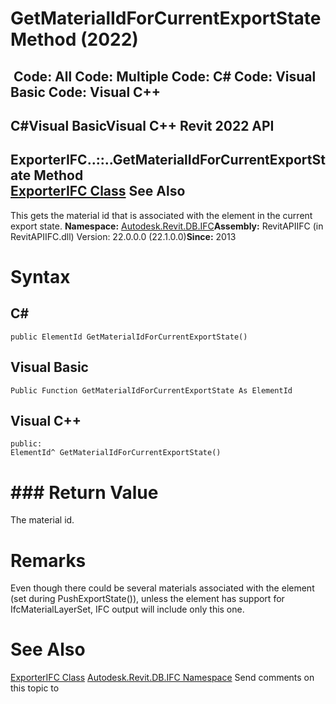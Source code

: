 # GetMaterialIdForCurrentExportState Method (2022)

﻿
 Code: All Code: Multiple Code: C# Code: Visual Basic Code: Visual C++   
---  
C#Visual BasicVisual C++
Revit 2022 API  
---  
ExporterIFC..::..GetMaterialIdForCurrentExportState Method   
[ExporterIFC Class](c8697b81-e080-9202-14d3-ec883f951521.md "ExporterIFC Class") See Also  
---  
This gets the material id that is associated with the element in the current export state. 
**Namespace:** [Autodesk.Revit.DB.IFC](b823fafb-1ba1-896b-4097-142c2817ce74.md "Autodesk.Revit.DB.IFC Namespace")**Assembly:** RevitAPIIFC (in RevitAPIIFC.dll) Version: 22.0.0.0 (22.1.0.0)**Since:** 2013 
# Syntax
C#  
---  
```text
public ElementId GetMaterialIdForCurrentExportState()
```
  
Visual Basic  
---  
```text
Public Function GetMaterialIdForCurrentExportState As ElementId
```
  
Visual C++  
---  
```text
public:
ElementId^ GetMaterialIdForCurrentExportState()
```
  
# ### Return Value
The material id. 
# Remarks
Even though there could be several materials associated with the element (set during PushExportState()), unless the element has support for IfcMaterialLayerSet, IFC output will include only this one. 
# See Also
[ExporterIFC Class](c8697b81-e080-9202-14d3-ec883f951521.md "ExporterIFC Class")
[Autodesk.Revit.DB.IFC Namespace](b823fafb-1ba1-896b-4097-142c2817ce74.md "Autodesk.Revit.DB.IFC Namespace")
Send comments on this topic to 